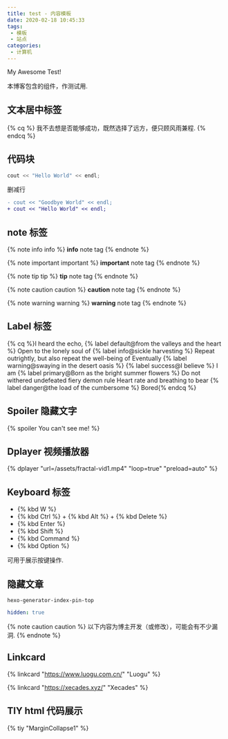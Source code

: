 ```yaml
---
title: test - 内容模板
date: 2020-02-18 10:45:33
tags:
 - 模板
 - 站点
categories:
 - 计算机
---
```


My Awesome Test!

本博客包含的组件，作测试用.

<!-- more -->

## 文本居中标签

{% cq %} 我不去想是否能够成功，既然选择了远方，便只顾风雨兼程.  {% endcq %}

## 代码块

``` cpp Hello World https://xecades.xyz/ homepage
cout << "Hello World" << endl;
```

删减行

``` diff
- cout << "Goodbye World" << endl;
+ cout << "Hello World" << endl;
```

## note 标签

{% note info info %}
**info** note tag
{% endnote %}

{% note important important %}
**important** note tag
{% endnote %}

{% note tip tip %}
**tip** note tag
{% endnote %}

{% note caution caution %}
**caution** note tag
{% endnote %}

{% note warning warning %}
**warning** note tag
{% endnote %}

## Label 标签

{% cq %}I heard the echo, {% label default@from the valleys and the heart %}
Open to the lonely soul of {% label info@sickle harvesting %}
Repeat outrightly, but also repeat the well-being of
Eventually {% label warning@swaying in the desert oasis %}
{% label success@I believe %} I am
{% label primary@Born as the bright summer flowers %}
Do not withered undefeated fiery demon rule
Heart rate and breathing to bear {% label danger@the load of the cumbersome %}
Bored{% endcq %}

## Spoiler 隐藏文字

{% spoiler You can't see me! %}

## Dplayer 视频播放器

{% dplayer "url=/assets/fractal-vid1.mp4" "loop=true" "preload=auto" %}

## Keyboard 标签

 - {% kbd W %}
 - {% kbd Ctrl %} + {% kbd Alt %} + {% kbd Delete %}
 - {% kbd Enter %}
 - {% kbd Shift %}
 - {% kbd Command %}
 - {% kbd Option %}

可用于展示按键操作.

## 隐藏文章

`hexo-generator-index-pin-top`

```yaml Front Matter
hidden: true
```

{% note caution caution %}
以下内容为博主开发（或修改），可能会有不少漏洞.
{% endnote %}

## Linkcard

{% linkcard "https://www.luogu.com.cn/" "Luogu" %}

{% linkcard "https://xecades.xyz/" "Xecades" %}

## TIY html 代码展示

{% tiy "MarginCollapse1" %}